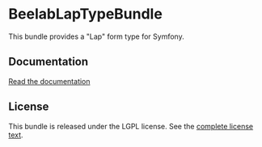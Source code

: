 BeelabLapTypeBundle
===================

This bundle provides a "Lap" form type for Symfony.

Documentation
-------------

[Read the documentation](Resources/doc/index.md)

License
-------

This bundle is released under the LGPL license. See the [complete license text](Resources/meta/LICENSE).
